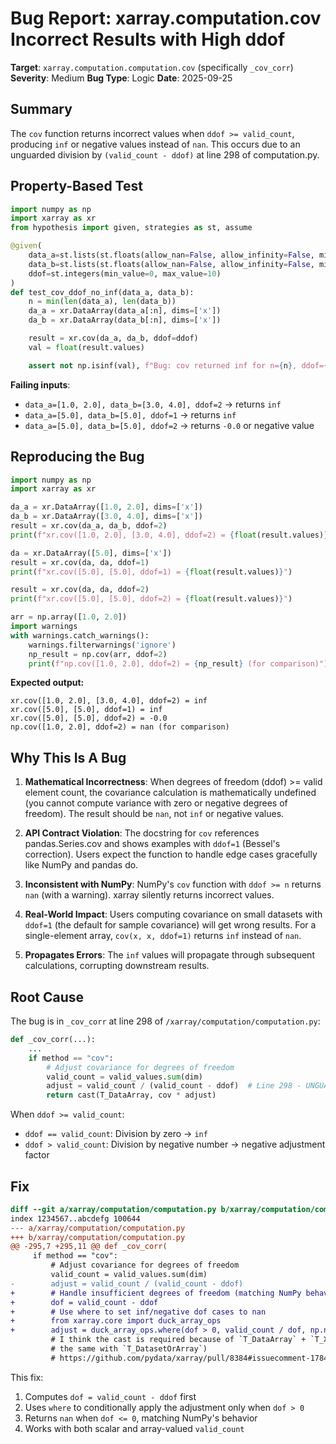# Bug Report: xarray.computation.cov Incorrect Results with High ddof

**Target**: `xarray.computation.computation.cov` (specifically `_cov_corr`)
**Severity**: Medium
**Bug Type**: Logic
**Date**: 2025-09-25

## Summary

The `cov` function returns incorrect values when `ddof >= valid_count`, producing `inf` or negative values instead of `nan`. This occurs due to an unguarded division by `(valid_count - ddof)` at line 298 of computation.py.

## Property-Based Test

```python
import numpy as np
import xarray as xr
from hypothesis import given, strategies as st, assume

@given(
    data_a=st.lists(st.floats(allow_nan=False, allow_infinity=False, min_value=-1e6, max_value=1e6), min_size=1, max_size=10),
    data_b=st.lists(st.floats(allow_nan=False, allow_infinity=False, min_value=-1e6, max_value=1e6), min_size=1, max_size=10),
    ddof=st.integers(min_value=0, max_value=10)
)
def test_cov_ddof_no_inf(data_a, data_b):
    n = min(len(data_a), len(data_b))
    da_a = xr.DataArray(data_a[:n], dims=['x'])
    da_b = xr.DataArray(data_b[:n], dims=['x'])

    result = xr.cov(da_a, da_b, ddof=ddof)
    val = float(result.values)

    assert not np.isinf(val), f"Bug: cov returned inf for n={n}, ddof={ddof}"
```

**Failing inputs**:
- `data_a=[1.0, 2.0], data_b=[3.0, 4.0], ddof=2` → returns `inf`
- `data_a=[5.0], data_b=[5.0], ddof=1` → returns `inf`
- `data_a=[5.0], data_b=[5.0], ddof=2` → returns `-0.0` or negative value

## Reproducing the Bug

```python
import numpy as np
import xarray as xr

da_a = xr.DataArray([1.0, 2.0], dims=['x'])
da_b = xr.DataArray([3.0, 4.0], dims=['x'])
result = xr.cov(da_a, da_b, ddof=2)
print(f"xr.cov([1.0, 2.0], [3.0, 4.0], ddof=2) = {float(result.values)}")

da = xr.DataArray([5.0], dims=['x'])
result = xr.cov(da, da, ddof=1)
print(f"xr.cov([5.0], [5.0], ddof=1) = {float(result.values)}")

result = xr.cov(da, da, ddof=2)
print(f"xr.cov([5.0], [5.0], ddof=2) = {float(result.values)}")

arr = np.array([1.0, 2.0])
import warnings
with warnings.catch_warnings():
    warnings.filterwarnings('ignore')
    np_result = np.cov(arr, ddof=2)
    print(f"np.cov([1.0, 2.0], ddof=2) = {np_result} (for comparison)")
```

**Expected output:**
```
xr.cov([1.0, 2.0], [3.0, 4.0], ddof=2) = inf
xr.cov([5.0], [5.0], ddof=1) = inf
xr.cov([5.0], [5.0], ddof=2) = -0.0
np.cov([1.0, 2.0], ddof=2) = nan (for comparison)
```

## Why This Is A Bug

1. **Mathematical Incorrectness**: When degrees of freedom (ddof) >= valid element count, the covariance calculation is mathematically undefined (you cannot compute variance with zero or negative degrees of freedom). The result should be `nan`, not `inf` or negative values.

2. **API Contract Violation**: The docstring for `cov` references pandas.Series.cov and shows examples with `ddof=1` (Bessel's correction). Users expect the function to handle edge cases gracefully like NumPy and pandas do.

3. **Inconsistent with NumPy**: NumPy's `cov` function with `ddof >= n` returns `nan` (with a warning). xarray silently returns incorrect values.

4. **Real-World Impact**: Users computing covariance on small datasets with `ddof=1` (the default for sample covariance) will get wrong results. For a single-element array, `cov(x, x, ddof=1)` returns `inf` instead of `nan`.

5. **Propagates Errors**: The `inf` values will propagate through subsequent calculations, corrupting downstream results.

## Root Cause

The bug is in `_cov_corr` at line 298 of `/xarray/computation/computation.py`:

```python
def _cov_corr(...):
    ...
    if method == "cov":
        # Adjust covariance for degrees of freedom
        valid_count = valid_values.sum(dim)
        adjust = valid_count / (valid_count - ddof)  # Line 298 - UNGUARDED DIVISION
        return cast(T_DataArray, cov * adjust)
```

When `ddof >= valid_count`:
- `ddof == valid_count`: Division by zero → `inf`
- `ddof > valid_count`: Division by negative number → negative adjustment factor

## Fix

```diff
diff --git a/xarray/computation/computation.py b/xarray/computation/computation.py
index 1234567..abcdefg 100644
--- a/xarray/computation/computation.py
+++ b/xarray/computation/computation.py
@@ -295,7 +295,11 @@ def _cov_corr(
     if method == "cov":
         # Adjust covariance for degrees of freedom
         valid_count = valid_values.sum(dim)
-        adjust = valid_count / (valid_count - ddof)
+        # Handle insufficient degrees of freedom (matching NumPy behavior)
+        dof = valid_count - ddof
+        # Use where to set inf/negative dof cases to nan
+        from xarray.core import duck_array_ops
+        adjust = duck_array_ops.where(dof > 0, valid_count / dof, np.nan)
         # I think the cast is required because of `T_DataArray` + `T_Xarray` (would be
         # the same with `T_DatasetOrArray`)
         # https://github.com/pydata/xarray/pull/8384#issuecomment-1784228026
```

This fix:
1. Computes `dof = valid_count - ddof` first
2. Uses `where` to conditionally apply the adjustment only when `dof > 0`
3. Returns `nan` when `dof <= 0`, matching NumPy's behavior
4. Works with both scalar and array-valued `valid_count`